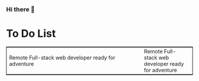 ### Hi there 👋

# To Do List
<table style="border: 1px solid black;width:100%;">
    <tr>
        <td style="width:75%;">Remote Full-stack web developer ready for adventure</td>
        <td style="width:75%;">Remote Full-stack web developer ready for adventure</td>
        <td style="">
            <p>
            <img src="todolist1.gif" alt="MarineGEO circle logo" style=""/>
            </p>
        </td>
    </tr>
</table>

<!--
**jojo987N/jojo987N** is a ✨ _special_ ✨ repository because its `README.md` (this file) appears on your GitHub profile.

Here are some ideas to get you started:

- 🔭 I’m currently working on ...
- 🌱 I’m currently learning ...
- 👯 I’m looking to collaborate on ...
- 🤔 I’m looking for help with ...
- 💬 Ask me about ...
- 📫 How to reach me: ...
- 😄 Pronouns: ...
- ⚡ Fun fact: ...
-->
